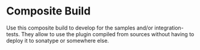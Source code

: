# Composite Build

Use this composite build to develop for the samples and/or integration-tests. They allow to use the plugin compiled from sources without having to deploy it to sonatype or somewhere else.
